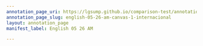 ```yaml
---
annotation_page_uri: https://lgsump.github.io/comparison-test/annotations/english-05-26-am-canvas-1-internacional.json
annotation_page_slug: english-05-26-am-canvas-1-internacional
layout: annotation_page
manifest_label: English 05 26 AM

---
```

